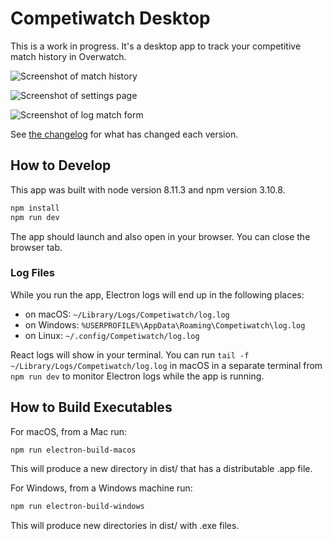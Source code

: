 # Competiwatch Desktop

This is a work in progress. It's a desktop app to track your competitive match history in Overwatch.

![Screenshot of match history](https://raw.githubusercontent.com/cheshire137/competiwatch-desktop/master/screenshot-2.png)

![Screenshot of settings page](https://raw.githubusercontent.com/cheshire137/competiwatch-desktop/master/screenshot-settings.png)

![Screenshot of log match form](https://raw.githubusercontent.com/cheshire137/competiwatch-desktop/master/screenshot-log-match.png)

See [the changelog](./CHANGELOG.md) for what has changed each version.

## How to Develop

This app was built with node version 8.11.3 and npm version 3.10.8.

```bash
npm install
npm run dev
```

The app should launch and also open in your browser. You can close the
browser tab.

### Log Files

While you run the app, Electron logs will end up in the following places:

- on macOS: `~/Library/Logs/Competiwatch/log.log`
- on Windows: `%USERPROFILE%\AppData\Roaming\Competiwatch\log.log`
- on Linux: `~/.config/Competiwatch/log.log`

React logs will show in your terminal. You can run
`tail -f ~/Library/Logs/Competiwatch/log.log` in macOS in a separate
terminal from `npm run dev` to monitor Electron logs while the app is running.

## How to Build Executables

For macOS, from a Mac run:

```bash
npm run electron-build-macos
```

This will produce a new directory in dist/ that has a distributable .app file.

For Windows, from a Windows machine run:

```bash
npm run electron-build-windows
```

This will produce new directories in dist/ with .exe files.
